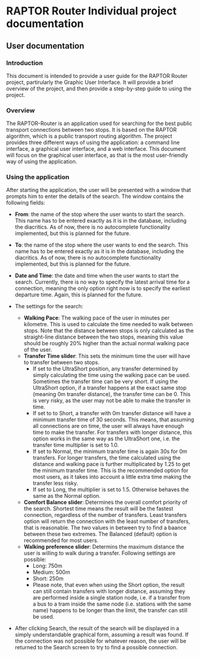 # RAPTOR Router Individual project documentation
## User documentation

### Introduction
This document is intended to provide a user guide for the RAPTOR Router project, partirularly the Graphic User Interface. It will provide a brief overview of the project, and then provide a step-by-step guide to using the project.

### Overview
The RAPTOR-Router is an application used for searching for the best public transport connections between two stops. It is based on the RAPTOR algorithm, which is a public transport routing algorithm. The project provides three different ways of using the application: a command line interface, a graphical user interface, and a web interface. This document will focus on the graphical user interface, as that is the most user-friendly way of using the application.

### Using the application
After starting the application, the user will be presented with a window that prompts him to enter the details of the search. The window contains the following fields:
- **From**: the name of the stop where the user wants to start the search. This name has to be entered exactly as it is in the database, including the diacritics. As of now, there is no autocomplete functionality implemented, but this is planned for the future.
- **To**: the name of the stop where the user wants to end the search. This name has to be entered exactly as it is in the database, including the diacritics. As of now, there is no autocomplete functionality implemented, but this is planned for the future.
- **Date and Time**: the date and time when the user wants to start the search. Currently, there is no way to specify the latest arrival time for a connection, meaning the only option right now is to specify the earliest departure time. Again, this is planned for the future.
- The settings for the search:
	- **Walking Pace**: The walking pace of the user in minutes per kilometre. This is used to calculate the time needed to walk between stops. Note that the distance between stops is only calculated as the straight-line distance between the two stops, meaning this value should be roughly 20% higher than the actual normal walking pace of the user.
	- **Transfer Time slider**: This sets the minimum time the user will have to transfer between two stops. 
		- If set to the UltraShort position, any transfer determined by simply calculating the time using the walking pace can be used. Sometimes the transfer time can be very short. If using the UltraShort option, if a transfer happens at the exact same stop (meaning 0m transfer distance), the transfer time can be 0. This is very risky, as the user may not be able to make the transfer in time.
		- If set to to Short, a transfer with 0m transfer distance will have a minimum transfer time of 30 seconds. This means, that assuming all connections are on time, the user will always have enough time to make the transfer. For transfers with longer distance, this option works in the same way as the UltraShort one, i.e. the transfer time multiplier is set to 1.0.
		- If set to Normal, the minimum transfer time is again 30s for 0m transfers. For longer transfers, the time calculated using the distance and walking pace is further multiplicated by 1.25 to get the minimum transfer time. This is the recommended option for most users, as it takes into account a little extra time making the transfer less risky.
		- If set to Long, the multiplier is set to 1.5. Otherwise behaves the same as the Normal option.
	- **Comfort Balance slider**: Determines the overall comfort priority of the search. Shortest time means the result will be the fastest connection, regardless of the number of transfers. Least transfers option will return the connection with the least number of transfers, that is reasonable. The two values in between try to find a baance between these two extremes. The Balanced (default) option is recommended for most users.
	- **Walking preference slider**: Determins the maximum distance the user is willing to walk during a transfer. Following settings are possible:
		- Long: 750m
		- Medium: 500m
		- Short: 250m
		- Please note, that even when using the Short option, the result can still contain transfers with longer distance, assuming they are performed inside a single station node, i.e. if a transfer from a bus to a tram inside the same node (i.e. stations with the same name) happens to be longer than the limit, the transfer can still be used.

- After clicking Search, the result of the search will be displayed in a simply understandable graphical form, assuming a result was found. If the connection was not possible for whatever reason, the user will be returned to the Search screen to try to find a possible connection.